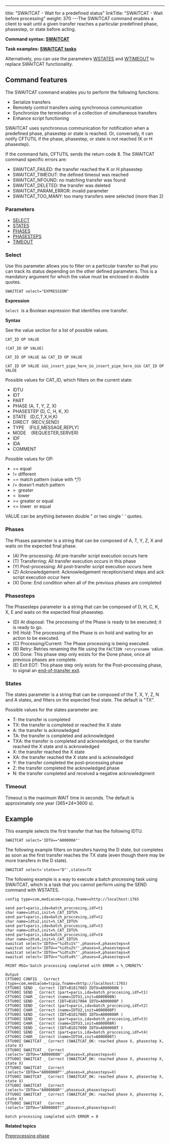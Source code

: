 ---
title: "SWAITCAT - Wait for a predefined status"
linkTitle: "SWAITCAT - Wait before processing"
weight: 370
---The SWAITCAT command enables a client to wait until
a given transfer reaches a particular predefined phase, phasestep, or state before acting.

****Command syntax: [SWAITCAT](../../../command_summary)****

****Task examples: [SWAITCAT tasks](../../../../app_integration_intro/synch_comm_tcpip_intro/sync_transfer_request_tasks)****

Alternatively, you can use the parameters [WSTATES]() and [WTIMEOUT]() to replace SWAITCAT functionality.

## Command features

The SWAITCAT command enables you to perform the following functions:

- Serialize transfers
- Remotely control
    transfers using synchronous communication
- Synchronize the
    termination of a collection of simultaneous transfers
- Enhance script
    functioning

SWAITCAT uses synchronous communication for notification when a predefined
phase, phasestep or state is reached. Or, conversely, it can notify CFTUTIL if the
phase, phasestep, or state
is not reached (K or H phasestep).

If the command fails, CFTUTIL sends the return code 8. The SWAITCAT
command specific errors are:

- SWAITCAT_FAILED:
    the transfer reached the K or H phasestep
- SWAITCAT_TIMEOUT:
    the defined timeout was reached
- SWAITCAT_NFOUND:
    no matching transfer was found
- SWAITCAT_DELETED:
    the transfer was deleted
- SWAITCAT_PARAM_ERROR: invalid parameter
- SWAITCAT_TOO_MANY:
    too many transfers were selected (more than 2)

### Parameters

- [SELECT](../../../command_summary/parameter_intro/select)
- [STATES](../../../command_summary/parameter_intro/states)
- [PHASES](../../../command_summary/parameter_intro/phases)
- [PHASESTEPS](../../../command_summary/parameter_intro/phasesteps)
- [TIMEOUT](../../../command_summary/parameter_intro/timeout)

### Select

Use this parameter allows you to filter on a particular transfer so that you can track its status depending on the other defined parameters. This is a
mandatory argument for which the value must be enclosed in double quotes.

```
SWAITCAT select="EXPRESSION"
```

******Expression******

`Select `is a Boolean expression that identifies one transfer.

**Syntax**

See the value section for a list of possible values.

`CAT_ID OP VALUE`

`(CAT_ID OP VALUE)`

`CAT_ID OP VALUE && CAT_ID OP VALUE`

`CAT_ID OP VALUE ùùù_insert_pipe_here_ùù_insert_pipe_here_ùùù CAT_ID OP VALUE`

Possible values for CAT_ID, which filters on the current state:

- IDTU
- IDT
- PART
- PHASE (A, T, Y, Z, X)
- PHASESTEP (D, C, H, K, X)
- STATE   (D,C,T,X,H,K)
- DIRECT  (RECV,SEND)
- TYPE    (FILE,MESSAGE,REPLY)
- MODE    (REQUESTER,SERVER)
- IDF     
- IDA
- COMMENT

Possible values for OP:

- == equal
- != different
- ~= match pattern
    (value with \*,?)
- /= doesn't match
    pattern
- &gt;  greater
- &lt;  lower
- &gt;= greater or
    equal
- &lt;= lower  or
    equal

VALUE can be anything between double " or two single ' ' quotes.

### Phases

The Phases parameter is a string that can be composed of A, T, Y, Z, X and waits on the expected final phase.

- \(A\) Pre-processing: All pre-transfer script execution occurs here
- \(T\) Transferring: All transfer execution occurs in this phase
- \(Y\) Post-processing: All post-transfer script execution occurs here
- \(Z\) Acknowledgement: Acknowledgement reception/send steps and ack script execution occur here
- \(X\) Done: End condition when all of the previous phases are completed

### Phasesteps

The Phasesteps parameter is a string that can be composed of D, H, C, K, X, E and waits on the expected final phasestep.

- \(D\) At disposal: The processing of the Phase is ready to be executed; it is ready to go.
- \(H\) Hold: The processing of the Phase is on hold and waiting for an action to be executed.
- \(C\) Processing/Current: The Phase processing is being executed.
- \(R\) Retry: Retries renaming the file using the `FACTION retryrename `value.
- \(X\) Done: This phase step only exists for the Done phase, once all previous phases are complete.
- \(E\) Exit EOT: This phase step only exists for the Post-processing phase, to signal an [end-of-transfer exit](../../../../app_integration_intro/managing_exits/about_the_end_of_transfer_type_exit).

### States

The states parameter is a string that can be composed of the T, X, Y, Z, N and A states, and filters on the expected final state. The default is "TX".

Possible values for the states parameter are:

- T: the transfer
    is completed
- TX: the transfer is completed or reached the X state
- A: the
    transfer is acknowledged
- TA: the transfer is completed and acknowledged
- TXA: the transfer is completed and acknowledged, or the transfer reached the X state and is acknowledged
- X: the transfer
    reached the X state
- XA: the transfer
    reached the X state and is acknowledged
- Y: the transfer completed the post-processing phase
- Z: the transfer completed the acknowledged phase
- N: the transfer completed and received a negative acknowledgment

### Timeout

Timeout is the maximum WAIT time in seconds. The default is approximately
one year (365\*24\*3600 s).

## Example

This example selects the first transfer that has the following IDTU.

```
SWAITCAT select='IDTU=="A00000A"'
```

The following example filters on transfers having the D state, but completes as soon as the first transfer reaches the TX state (even though there may be more transfers in the D state).

```
SWAITCAT select='state=="D"',states=TX
```

<span id="SWAITCAT ex 1"></span>The following example is a way to execute a batch processing task using SWAITCAT, which is a task that you cannot perform using the SEND command with WSTATES.

```
config type=com,mediacom=tcpip,fname=xhttp://localhost:1765
 
send part=paris,ida=batch_proccesing,idf=t1
char name=idtu1,init=%_CAT_IDTU%
send part=paris,ida=batch_proccesing,idf=t2
char name=idtu2,init=%_CAT_IDTU%
send part=paris,ida=batch_proccesing,idf=t3
char name=idtu3,init=%_CAT_IDTU%
send part=paris,ida=batch_proccesing,idf=t4
char name=idtu4,init=%_CAT_IDTU%
swaitcat select='IDTU=="%idtu1%"',phases=X,phasesteps=X
swaitcat select='IDTU=="%idtu2%"',phases=X,phasesteps=X
swaitcat select='IDTU=="%idtu3%"',phases=X,phasesteps=X
swaitcat select='IDTU=="%idtu4%"',phases=X,phasesteps=X
 
PRINT MSG='batch processing completed with ERROR = %_CMDRET%'
 
Output
CFTU00I CONFIG _ Correct (type=com,mediacom=tcpip,fname=xhttp://localhost:1765)
CFTU00I SEND _ Correct (IDT=B1817083 IDTU=A000008N )
CFTU00I SEND _ Correct (part=paris,ida=batch_proccesing,idf=t1)
CFTU00I CHAR _ Correct (name=IDTU1,init=A000008N)
CFTU00I SEND _ Correct (IDT=B1817084 IDTU=A000008P )
CFTU00I SEND _ Correct (part=paris,ida=batch_proccesing,idf=t2)
CFTU00I CHAR _ Correct (name=IDTU2,init=A000008P)
CFTU00I SEND _ Correct (IDT=B1817085 IDTU=A000008R )
CFTU00I SEND _ Correct (part=paris,ida=batch_proccesing,idf=t3)
CFTU00I CHAR _ Correct (name=IDTU3,init=A000008R)
CFTU00I SEND _ Correct (IDT=B1817090 IDTU=A000008T )
CFTU00I SEND _ Correct (part=paris,ida=batch_proccesing,idf=t4)
CFTU00I CHAR _ Correct (name=IDTU4,init=A000008T)
CFTU00I SWAITCAT _ Correct (SWAITCAT_OK: reached phase X, phasestep X, state X)
CFTU00I SWAITCAT _ Correct (select='IDTU=="A000008N"',phases=X,phasesteps=X)
CFTU00I SWAITCAT _ Correct (SWAITCAT_OK: reached phase X, phasestep X, state X)
CFTU00I SWAITCAT _ Correct (select='IDTU=="A000008P"',phases=X,phasesteps=X)
CFTU00I SWAITCAT _ Correct (SWAITCAT_OK: reached phase X, phasestep X, state X)
CFTU00I SWAITCAT _ Correct (select='IDTU=="A000008R"',phases=X,phasesteps=X)
CFTU00I SWAITCAT _ Correct (SWAITCAT_OK: reached phase X, phasestep X, state X)
CFTU00I SWAITCAT _ Correct (select='IDTU=="A000008T"',phases=X,phasesteps=X)
 
batch processing completed with ERROR = 0
```

****Related topics****

[Preprocessing phase](../../../../concepts/phase_and_phasestep/preprocessing)

